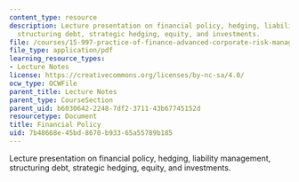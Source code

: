 ```yaml
---
content_type: resource
description: Lecture presentation on financial policy, hedging, liability management,
  structuring debt, strategic hedging, equity, and investments.
file: /courses/15-997-practice-of-finance-advanced-corporate-risk-management-spring-2009/7b48668e45bd8670b93365a55789b185_MIT15_997s09_lec04_1.pdf
file_type: application/pdf
learning_resource_types:
- Lecture Notes
license: https://creativecommons.org/licenses/by-nc-sa/4.0/
ocw_type: OCWFile
parent_title: Lecture Notes
parent_type: CourseSection
parent_uid: b6030642-2248-7df2-3711-43b67745152d
resourcetype: Document
title: Financial Policy
uid: 7b48668e-45bd-8670-b933-65a55789b185
---
```

Lecture presentation on financial policy, hedging, liability management, structuring debt, strategic hedging, equity, and investments.